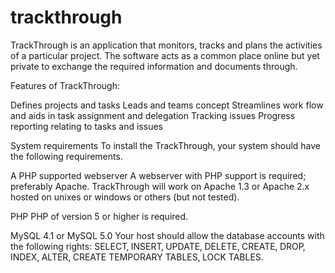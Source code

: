 # trackthrough
TrackThrough is an application that monitors, tracks and plans the activities of a particular project. The software acts as a common place online but yet private to exchange the required information and documents through.

Features of TrackThrough:

Defines projects and tasks
Leads and teams concept
Streamlines work flow and aids in task assignment and delegation
Tracking issues
Progress reporting relating to tasks and issues

System requirements
To install the TrackThrough‚ your system should have the following requirements.

A PHP supported webserver
A webserver with PHP support is required; preferably Apache.
TrackThrough will work on Apache 1.3 or Apache 2.x hosted on unixes or windows or others
(but not tested).

PHP
PHP of version 5 or higher is required.

MySQL 4.1 or MySQL 5.0
Your host should allow the database accounts with the following rights:
SELECT‚ INSERT‚ UPDATE‚ DELETE‚ CREATE‚ DROP‚ INDEX‚ ALTER‚ CREATE
TEMPORARY TABLES‚ LOCK TABLES.
